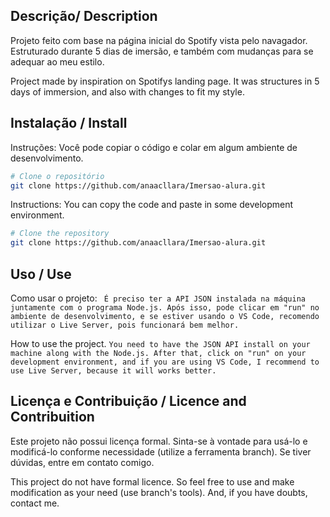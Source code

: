 ## Descrição/ Description
Projeto feito com base na página inicial do Spotify vista pelo navagador. Estruturado durante 5 dias de imersão, e também com  mudanças para se adequar ao meu estilo.

Project made by inspiration on Spotifys landing page. It was structures in 5 days of immersion, and also with changes to fit my style.

## Instalação / Install
Instruções: Você pode copiar o código e colar em algum ambiente de desenvolvimento.
```bash
# Clone o repositório
git clone https://github.com/anaacllara/Imersao-alura.git
```
Instructions: You can copy the code and paste in some development environment. 
```bash
# Clone the repository
git clone https://github.com/anaacllara/Imersao-alura.git
```
## Uso / Use 
Como usar o projeto:
``` É preciso ter a API JSON instalada na máquina juntamente com o programa Node.js. Após isso, pode clicar em "run" no ambiente de desenvolvimento, e se estiver usando o VS Code, recomendo utilizar o Live Server, pois funcionará bem melhor.```

How to use the project.
``` You need to have the JSON API install on your machine along with the Node.js. After that, click on "run" on your development environment, and if you are using VS Code, I recommend to use Live Server, because it will works better. ```

## Licença e Contribuição / Licence and Contribuition
Este projeto não possui licença formal. Sinta-se à vontade para usá-lo e modificá-lo conforme necessidade (utilize a ferramenta branch). Se tiver dúvidas, entre em contato comigo.

This project do not have formal licence. So feel free to use and make modification as your need (use branch's tools). And, if you have doubts, contact me.
